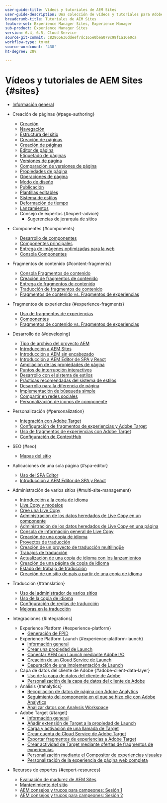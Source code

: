 ```yaml
---
user-guide-title: Vídeos y tutoriales de AEM Sites
user-guide-description: Una colección de vídeos y tutoriales para Adobe Experience Manager Sites.
breadcrumb-title: Tutoriales de AEM Sites
feature-set: Experience Manager Sites, Experience Manager
sub-product: Experience Manager Sites
version: 6.4, 6.5, Cloud Service
source-git-commit: c82965636ddeef7dc165e0bea079c99f1a16e0ca
workflow-type: tm+mt
source-wordcount: '438'
ht-degree: 28%

---
```



# Vídeos y tutoriales de AEM Sites {#sites}

+ [Información general](overview.md)
+ Creación de páginas {#page-authoring}
   + [Creación](page-authoring/aem-sites-authoring-overview.md)
   + [Navegación](page-authoring/basic-handling-sites-feature-video-use.md)
   + [Estructura del sitio   ](page-authoring/content-hierarchy-feature-video-use.md)
   + [Creación de páginas](page-authoring/creating-page-feature-video-use.md)
   + [Creación de páginas](page-authoring/page-authoring-overview-feature-video-use.md)
   + [Editor de página](page-authoring/page-editor-feature-video-use.md)
   + [Etiquetado de páginas](page-authoring/page-tagging-feature-video-use.md)
   + [Versiones de página](page-authoring/page-versioning-feature-video-use.md)
   + [Comparación de versiones de página](page-authoring/page-diff-feature-video-use.md)
   + [Propiedades de página](page-authoring/page-properties-feature-video-understand.md)
   + [Operaciones de página](page-authoring/page-operations-feature-video-use.md)
   + [Modo de diseño](page-authoring/responsive-layout-feature-video-understand.md)
   + [Publicación](page-authoring/publication-management-feature-video-use.md)
   + [Plantillas editables](page-authoring/template-editor-feature-video-use.md)
   + [Sistema de estilos](page-authoring/style-system-feature-video-use.md)
   + [Deformación de tiempo  ](page-authoring/timewarp-feature-video-use.md)
   + [Lanzamientos](page-authoring/launches.md)
   + Consejo de expertos {#expert-advice}
      + [Sugerencias de jerarquía de sitios](page-authoring/expert-advice/site-hierarchy.md)
+ Componentes {#components}
   + [Desarrollo de componentes](components/component-development.md)
   + [Componentes principales ](components/core-components-feature-video-understand.md)
   + [Entrega de imágenes optimizadas para la web](components/web-optimized-image-delivery.md)
   + [Consola Componentes](components/components-console-feature-video-use.md)
+ Fragmentos de contenido {#content-fragments}
   + [Consola Fragmentos de contenido](content-fragments/content-fragments-console.md)
   + [Creación de fragmentos de contenido](content-fragments/content-fragments-feature-video-use.md)
   + [Entrega de fragmentos de contenido](content-fragments/content-fragments-delivery-feature-video-use.md)
   + [Traducción de fragmentos de contenido](content-fragments/content-fragments-translation-feature-video-use.md)
   + [Fragmentos de contenido vs. Fragmentos de experiencias](content-fragments/understand-content-fragments-and-experience-fragments.md)
+ Fragmentos de experiencias {#experience-fragments}
   + [Uso de fragmentos de experiencias](experience-fragments/experience-fragments-feature-video-use.md)
   + [Componentes](experience-fragments/building-blocks.md)
   + [Fragmentos de contenido vs. Fragmentos de experiencias](https://experienceleague.adobe.com/docs/experience-manager-learn/sites/content-fragments/understand-content-fragments-and-experience-fragments.html)

+ Desarrollo de {#developing}
   + [Tipo de archivo del proyecto AEM](developing/aem-project-archetype.md)
   + [Introducción a AEM Sites](https://experienceleague.adobe.com/docs/experience-manager-learn/getting-started-wknd-tutorial-develop/overview.html?lang=es)
   + [Introducción a AEM sin encabezado](https://experienceleague.adobe.com/docs/experience-manager-learn/getting-started-with-aem-headless/overview.html?lang=es)
   + [Introducción a AEM Editor de SPA y React](https://experienceleague.adobe.com/docs/experience-manager-learn/getting-started-with-aem-headless/spa-editor/react/overview.html)
   + [Ampliación de las propiedades de página](developing/page-properties-technical-video-develop.md)
   + [Puntos de interrupción interactivos](developing/responsive-breakpoints.md)
   + [Desarrollo con el sistema de estilos](developing/style-system-technical-video-understand.md)
   + [Prácticas recomendadas del sistema de estilos](developing/style-organization-style-system-understand-article.md)
   + [Desarrollo para la diferencia de página](developing/page-diff-technical-video-develop.md)
   + [Implementación de búsqueda simple](developing/search-tutorial-develop.md)
   + [Compartir en redes sociales](developing/social-media-sharing-technical-video-use.md)
   + [Personalización de iconos de componente](developing/component-icons-technical-video-develop.md)
+ Personalización {#personalization}
   + [Integración con Adobe Target](https://helpx.adobe.com/marketing-cloud/how-to/aem-target.html)
   + [Configuración de fragmentos de experiencias y Adobe Target](personalization/experience-fragment-target-technical-video-setup.md)
   + [Uso de fragmentos de experiencias con Adobe Target](personalization/experience-fragment-target-offer-feature-video-use.md)
   + [Configuración de ContextHub](personalization/context-hub-technical-video-setup.md)
+ SEO {#seo}
   + [Mapas del sitio](./seo/sitemaps.md)
+ Aplicaciones de una sola página {#spa-editor}
   + [Uso del SPA Editor](spa-editor/spa-editor-framework-feature-video-use.md)
   + [Introducción a AEM Editor de SPA y React](https://experienceleague.adobe.com/docs/experience-manager-learn/getting-started-with-aem-headless/spa-editor/react/overview.html)
+ Administración de varios sitios {#multi-site-management}
   + [Introducción a la copia de idioma](./multi-site-management/language-copy-overview.md)
   + [Live Copy y modelos](./multi-site-management/live-copy-and-blueprint.md)
   + [Cree una Live Copy](./multi-site-management/create-live-copy.md)
   + [Administración de los datos heredados de Live Copy en un componente](./multi-site-management/manage-component-inheritance-live-copy.md)
   + [Administración de los datos heredados de Live Copy en una página](./multi-site-management/manage-page-inheritance-live-copy.md)
   + [Consola de información general de Live Copy](./multi-site-management/live-copy-overview-console.md)
   + [Creación de una copia de idioma](./multi-site-management/create-language-copy.md)
   + [Proyectos de traducción](./multi-site-management/manage-translation-projects.md)
   + [Creación de un proyecto de traducción multilingüe](./multi-site-management/create-multinational-translational-project.md)
   + [Trabajos de traducción](./multi-site-management/create-translation-job.md)
   + [Actualización de una copia de idioma con los lanzamientos](./multi-site-management/updating-language-copy.md)
   + [Creación de una página de copia de idioma](./multi-site-management/create-new-page-language-copy.md)
   + [Estado del trabajo de traducción](./multi-site-management/translation-job-status.md)
   + [Creación de un sitio de país a partir de una copia de idioma](./multi-site-management/create-new-site.md)
+ Traducción {#translation}
   + [Uso del administrador de varios sitios](translation/multi-site-manager-feature-video-use.md)
   + [Uso de la copia de idioma](translation/language-copy-feature-video-use.md)
   + [Configuración de reglas de traducción](translation/translation-rules-editor-technical-video-setup.md)
   + [Mejoras en la traducción](translation/translation-enhancements-feature-video-use.md)
+ Integraciones {#integrations}
   + Experience Platform {#experience-platform}
      + [Generación de FPID](integrations/platform/fpid.md)
   + Experience Platform Launch {#experience-platform-launch}
      + [Información general](integrations/experience-platform-launch/overview.md)
      + [Crear una propiedad de Launch](integrations/experience-platform-launch/create-launch-property.md)
      + [Conectar AEM con Launch mediante Adobe I/O](integrations/experience-platform-launch/connect-aem-launch-adobe-io.md)
      + [Creación de un Cloud Service de Launch](integrations/experience-platform-launch/create-launch-cloud-service.md)
      + [Depuración de una implementación de Launch](integrations/experience-platform-launch/debug-launch-implementation.md)
   + Capa de datos del cliente de Adobe {#adobe-client-data-layer}
      + [Uso de la capa de datos del cliente de Adobe](integrations/adobe-client-data-layer/data-layer-overview.md)
      + [Personalización de la capa de datos del cliente de Adobe](integrations/adobe-client-data-layer/data-layer-customize.md)
   + Análisis {#analytics}
      + [Recopilación de datos de página con Adobe Analytics](integrations/analytics/collect-data-analytics.md)
      + [Seguimiento del componente en el que se hizo clic con Adobe Analytics](integrations/analytics/track-clicked-component.md)
      + [Analizar datos con Analysis Workspace](integrations/analytics/create-analytics-workspace.md)
   + Adobe Target {#target}
      + [Información general](integrations/adobe-target/overview.md)
      + [Añadir extensión de Target a la propiedad de Launch](integrations/adobe-target/add-target-launch-extension.md)
      + [Carga y activación de una llamada de Target](integrations/adobe-target/load-and-fire-target.md)
      + [Crear cuenta de Cloud Service de Adobe Target](integrations/adobe-target/setup-aem-target-cloud-service.md)
      + [Exportar fragmentos de experiencias a Adobe Target](integrations/adobe-target/export-experience-fragment-target.md)
      + [Crear actividad de Target mediante ofertas de fragmentos de experiencias](integrations/adobe-target/create-target-activity.md)
      + [Personalización mediante el Compositor de experiencias visuales](integrations/adobe-target/personalization-using-vec.md)
      + [Personalización de la experiencia de página web completa](integrations/adobe-target/personalization-web-page.md)
+ Recursos de expertos {#expert-resources}
   + [Evaluación de madurez de AEM Sites](expert-resources/maturity-assessment.md)
   + [Mantenimiento del sitio](expert-resources/site-maintenance.md)
   + [AEM consejos y trucos para campeones: Sesión 1](expert-resources/champion-tips-1.md)
   + [AEM consejos y trucos para campeones: Sesión 2](expert-resources/champion-tips-2.md)